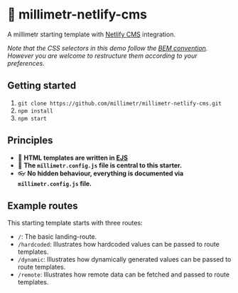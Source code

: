 # 🧲 millimetr-netlify-cms

A millimetr starting template with [Netlify CMS](https://www.netlifycms.org/) integration.

_Note that the CSS selectors in this demo follow the [BEM convention](https://en.bem.info/methodology/css/#selectors). However you are welcome to restructure them according to your preferences._


## Getting started

1. `git clone https://github.com/millimetr/millimetr-netlify-cms.git`
2. `npm install`
3. `npm start`

## Principles

- 📄 **HTML templates are written in [EJS](https://ejs.co/)**
- 🤖 **The `millimetr.config.js` file is central to this starter.**
- 👓 **No hidden behaviour, everything is documented via `millimetr.config.js` file.**

## Example routes

This starting template starts with three routes:

- `/`: The basic landing-route.
- `/hardcoded`: Illustrates how hardcoded values can be passed to route templates.
- `/dynamic`: Illustrates how dynamically generated values can be passed to route templates.
- `/remote`: Illustrates how remote data can be fetched and passed to route templates.
